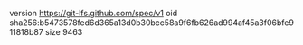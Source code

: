 version https://git-lfs.github.com/spec/v1
oid sha256:b5473578fed6d365a13d0b30bcc58a9f6fb626ad994af45a3f06bfe911818b87
size 9463
